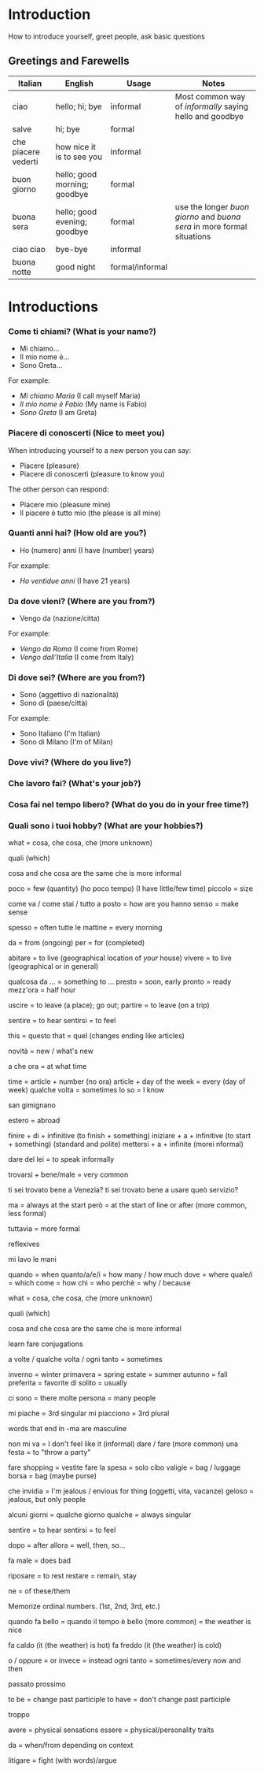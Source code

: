 # Introduction

How to introduce yourself, greet people, ask basic questions

## Greetings and Farewells

| Italian | English | Usage | Notes |
| --- | --- | --- | --- |
| ciao | hello; hi; bye | informal | Most common way of _informally_ saying hello and goodbye |
| salve | hi; bye | formal |  |
| che piacere vederti | how nice it is to see you | informal |  |
| buon giorno | hello; good morning; goodbye | formal |  |
| buona sera | hello; good evening; goodbye | formal | use the longer _buon giorno_ and _buona sera_ in more formal situations |
| ciao ciao | bye-bye | informal |  |
| buona notte | good night | formal/informal |  |

# Introductions

### Come ti chiami? (What is your name?)

- Mi chiamo...
- Il mio nome è...
- Sono Greta...

For example:

- _Mi chiamo Maria_ (I call myself Maria)
- _Il mio nome è Fabio_ (My name is Fabio)
- _Sono Greta_ (I am Greta)

### Piacere di conoscerti (Nice to meet you)

When introducing yourself to a new person you can say:

- Piacere (pleasure)
- Piacere di conoscerti (pleasure to know you)

The other person can respond:

- Piacere mio (pleasure mine)
- Il piacere è tutto mio (the please is all mine)

### Quanti anni hai? (How old are you?)

- Ho (numero) anni (I have (number) years)

For example:

- _Ho ventidue anni_ (I have 21 years)

### Da dove vieni? (Where are you from?)

- Vengo da (nazione/citta)

For example:

- _Vengo da Roma_ (I come from Rome)
- _Vengo dall'Italia_ (I come from Italy)

### Di dove sei? (Where are you from?)

- Sono (aggettivo di nazionalità)
- Sono di (paese/città)

For example:

- Sono Italiano (I'm Italian)
- Sono di Milano (I'm of Milan)

### Dove vivi? (Where do you live?)

### Che lavoro fai? (What's your job?)

### Cosa fai nel tempo libero? (What do you do in your free time?)

### Quali sono i tuoi hobby? (What are your hobbies?)

what = cosa, che cosa, che
(more unknown)

quali (which)

cosa and che cosa are the same
che is more informal

poco = few (quantity) (ho poco tempo) (I have little/few time)
piccolo = size

come va / come stai / tutto a posto = how are you
hanno senso = make sense

spesso = often
tutte le mattine = every morning

da = from (ongoing)
per = for (completed)

abitare = to live (geographical location of _your_ house)
vivere = to live (geographical or in general)

qualcosa da ... = something to ...
presto = soon, early
pronto = ready
mezz'ora = half hour

uscire = to leave (a place); go out;
partire = to leave (on a trip)

sentire = to hear
sentirsi = to feel

this = questo
that = quel (changes ending like articles)

novità = new / what's new

a che ora = at what time

time = article + number (no ora)
article + day of the week = every (day of week)
qualche volta = sometimes
lo so = I know

san gimignano

estero = abroad

finire + di + infinitive (to finish + something)
iniziare + a + infinitive (to start + something) (standard and polite)
mettersi + a + infinite (morei nformal)

dare del lei = to speak informally

trovarsi + bene/male = very common

ti sei trovato bene a Venezia?
ti sei trovato bene a usare queò servizio?

ma = always at the start
però = at the start of line or after (more common, less formal)

tuttavia = more formal

reflexives

mi lavo le mani

quando = when
quanto/a/e/i = how many / how much
dove = where
quale/i = which
come = how
chi = who
perchè = why / because

what = cosa, che cosa, che
(more unknown)

quali (which)

cosa and che cosa are the same
che is more informal

learn fare conjugations

a volte / qualche volta / ogni tanto = sometimes

inverno = winter
primavera = spring
estate = summer
autunno = fall
preferita = favorite
di solito = usually

ci sono = there
molte persona = many people

mi piache = 3rd singular
mi piacciono = 3rd plural

words that end in -ma are masculine

non mi va = I don't feel like it (informal)
dare / fare (more common) una festa = to "throw a party"

fare shopping = vestite
fare la spesa = solo cibo
valigie = bag / luggage
borsa = bag (maybe purse)

che invidia = I'm jealous / envious for thing (oggetti, vita, vacanze)
geloso = jealous, but only people

alcuni giorni = qualche giorno 
qualche = always singular

sentire = to hear
sentirsi = to feel

dopo = after 
allora = well, then, so...

fa male = does bad

riposare = to rest
restare = remain, stay

ne = of these/them

Memorize ordinal numbers. (1st, 2nd, 3rd, etc.)

quando fa bello = quando il tempo è bello (more common) = the weather is nice

fa caldo (it (the weather) is hot)
fa freddo (it (the weather) is cold)

o / oppure = or
invece = instead
ogni tanto = sometimes/every now and then

passato prossimo

to be = change past participle
to have = don't change past participle

troppo

avere = physical sensations
essere = physical/personality traits

da = when/from depending on context

litigare = fight (with words)/argue